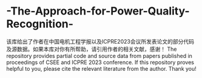 # -The-Approach-for-Power-Quality-Recognition-
该库给出了作者在中国电机工程学报以及ICPRE2023会议所发表论文的部分代码及源数据。如果本库对你有所帮助，请引用作者的相关文献，感谢！
The repository provides partial code and source data from papers published in proceedings of CSEE and ICPRE 2023 conference. If this repository proves helpful to you, please cite the relevant literature from the author. Thank you!

